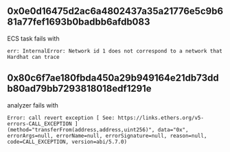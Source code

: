 ## 0x0e0d16475d2ac6a4802437a35a21776e5c9b681a77fef1693b0badbb6afdb083

ECS task fails with

```
err: InternalError: Network id 1 does not correspond to a network that Hardhat can trace
```

## 0x80c6f7ae180fbda450a29b949164e21db73ddb80ad79bb7293818018edf1291e

analyzer fails with

```
Error: call revert exception [ See: https://links.ethers.org/v5-errors-CALL_EXCEPTION ] (method="transferFrom(address,address,uint256)", data="0x", errorArgs=null, errorName=null, errorSignature=null, reason=null, code=CALL_EXCEPTION, version=abi/5.7.0)
```
